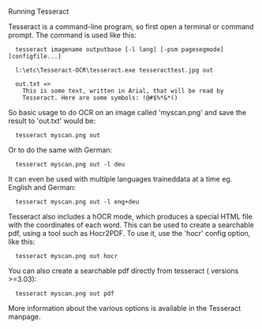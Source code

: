 Running Tesseract

Tesseract is a command-line program, so first open a terminal or command prompt. The command is used like this:
```
  tesseract imagename outputbase [-l lang] [-psm pagesegmode] [configfile...]
  
  l:\etc\Tesseract-OCR\tesseract.exe tesseracttest.jpg out
  
  out.txt => 
    This is some text, written in Arial, that will be read by
    Tesseract. Here are some symbols: !@#$%*&*()
```
So basic usage to do OCR on an image called 'myscan.png' and save the result to 'out.txt' would be:
```
  tesseract myscan.png out
```
Or to do the same with German:

```
  tesseract myscan.png out -l deu
```

It can even be used with multiple languages traineddata at a time eg. English and German:

```
  tesseract myscan.png out -l eng+deu
```

Tesseract also includes a hOCR mode, which produces a special HTML file with the coordinates of each word. This can be used to create a searchable pdf, using a tool such as Hocr2PDF. To use it, use the 'hocr' config option, like this:

```
  tesseract myscan.png out hocr
```

You can also create a searchable pdf directly from tesseract ( versions >=3.03):

```
  tesseract myscan.png out pdf
```

More information about the various options is available in the Tesseract manpage.